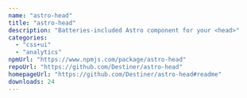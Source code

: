 ```yaml
---
name: "astro-head"
title: "astro-head"
description: "Batteries-included Astro component for your <head>"
categories:
  - "css+ui"
  - "analytics"
npmUrl: "https://www.npmjs.com/package/astro-head"
repoUrl: "https://github.com/Destiner/astro-head"
homepageUrl: "https://github.com/Destiner/astro-head#readme"
downloads: 24
---
```

